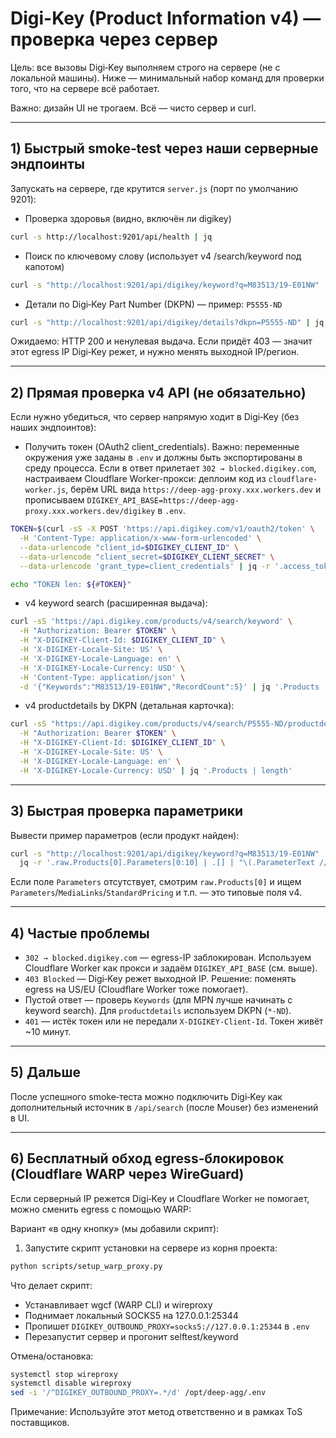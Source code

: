 # Digi-Key (Product Information v4) — проверка через сервер

Цель: все вызовы Digi‑Key выполняем строго на сервере (не с локальной машины). Ниже — минимальный набор команд для проверки того, что на сервере всё работает.

Важно: дизайн UI не трогаем. Всё — чисто сервер и curl.

---

## 1) Быстрый smoke‑test через наши серверные эндпоинты

Запускать на сервере, где крутится `server.js` (порт по умолчанию 9201):

- Проверка здоровья (видно, включён ли digikey)
```bash
curl -s http://localhost:9201/api/health | jq
```

- Поиск по ключевому слову (использует v4 /search/keyword под капотом)
```bash
curl -s "http://localhost:9201/api/digikey/keyword?q=M83513/19-E01NW" | jq '.status, .count'
```

- Детали по Digi‑Key Part Number (DKPN) — пример: `P5555-ND`
```bash
curl -s "http://localhost:9201/api/digikey/details?dkpn=P5555-ND" | jq '.status'
```

Ожидаемо: HTTP 200 и ненулевая выдача. Если придёт 403 — значит этот egress IP Digi‑Key режет, и нужно менять выходной IP/регион.

---

## 2) Прямая проверка v4 API (не обязательно)

Если нужно убедиться, что сервер напрямую ходит в Digi‑Key (без наших эндпоинтов):

- Получить токен (OAuth2 client_credentials). Важно: переменные окружения уже заданы в `.env` и должны быть экспортированы в среду процесса. Если в ответ прилетает `302 → blocked.digikey.com`, настраиваем Cloudflare Worker-прокси: деплоим код из `cloudflare-worker.js`, берём URL вида `https://deep-agg-proxy.xxx.workers.dev` и прописываем `DIGIKEY_API_BASE=https://deep-agg-proxy.xxx.workers.dev/digikey` в `.env`.
```bash
TOKEN=$(curl -sS -X POST 'https://api.digikey.com/v1/oauth2/token' \
  -H 'Content-Type: application/x-www-form-urlencoded' \
  --data-urlencode "client_id=$DIGIKEY_CLIENT_ID" \
  --data-urlencode "client_secret=$DIGIKEY_CLIENT_SECRET" \
  --data-urlencode 'grant_type=client_credentials' | jq -r '.access_token')

echo "TOKEN len: ${#TOKEN}"
```

- v4 keyword search (расширенная выдача):
```bash
curl -sS 'https://api.digikey.com/products/v4/search/keyword' \
  -H "Authorization: Bearer $TOKEN" \
  -H "X-DIGIKEY-Client-Id: $DIGIKEY_CLIENT_ID" \
  -H 'X-DIGIKEY-Locale-Site: US' \
  -H 'X-DIGIKEY-Locale-Language: en' \
  -H 'X-DIGIKEY-Locale-Currency: USD' \
  -H 'Content-Type: application/json' \
  -d '{"Keywords":"M83513/19-E01NW","RecordCount":5}' | jq '.Products | length'
```

- v4 productdetails by DKPN (детальная карточка):
```bash
curl -sS "https://api.digikey.com/products/v4/search/P5555-ND/productdetails" \
  -H "Authorization: Bearer $TOKEN" \
  -H "X-DIGIKEY-Client-Id: $DIGIKEY_CLIENT_ID" \
  -H 'X-DIGIKEY-Locale-Site: US' \
  -H 'X-DIGIKEY-Locale-Language: en' \
  -H 'X-DIGIKEY-Locale-Currency: USD' | jq '.Products | length'
```

---

## 3) Быстрая проверка параметрики

Вывести пример параметров (если продукт найден):
```bash
curl -s "http://localhost:9201/api/digikey/keyword?q=M83513/19-E01NW" | \
  jq -r '.raw.Products[0].Parameters[0:10] | .[] | "\(.ParameterText // .Parameter // "?"): \(.ValueText // .Value // "?")"'
```

Если поле `Parameters` отсутствует, смотрим `raw.Products[0]` и ищем `Parameters`/`MediaLinks`/`StandardPricing` и т.п. — это типовые поля v4.

---

## 4) Частые проблемы

- `302 → blocked.digikey.com` — egress-IP заблокирован. Используем Cloudflare Worker как прокси и задаём `DIGIKEY_API_BASE` (см. выше).
- `403 Blocked` — Digi‑Key режет выходной IP. Решение: поменять egress на US/EU (Cloudflare Worker тоже помогает).
- Пустой ответ — проверь `Keywords` (для MPN лучше начинать с keyword search). Для `productdetails` используем DKPN (`*-ND`).
- `401` — истёк токен или не передали `X-DIGIKEY-Client-Id`. Токен живёт ~10 минут.

---

## 5) Дальше

После успешного smoke‑теста можно подключить Digi‑Key как дополнительный источник в `/api/search` (после Mouser) без изменений в UI.

---

## 6) Бесплатный обход egress‑блокировок (Cloudflare WARP через WireGuard)

Если серверный IP режется Digi‑Key и Cloudflare Worker не помогает, можно сменить egress с помощью WARP:

Вариант «в одну кнопку» (мы добавили скрипт):

1. Запустите скрипт установки на сервере из корня проекта:

```bash
python scripts/setup_warp_proxy.py
```

Что делает скрипт:
- Устанавливает wgcf (WARP CLI) и wireproxy
- Поднимает локальный SOCKS5 на 127.0.0.1:25344
- Пропишет `DIGIKEY_OUTBOUND_PROXY=socks5://127.0.0.1:25344` в `.env`
- Перезапустит сервер и прогонит selftest/keyword

Отмена/остановка:
```bash
systemctl stop wireproxy
systemctl disable wireproxy
sed -i '/^DIGIKEY_OUTBOUND_PROXY=.*/d' /opt/deep-agg/.env
```

Примечание: Используйте этот метод ответственно и в рамках ToS поставщиков.